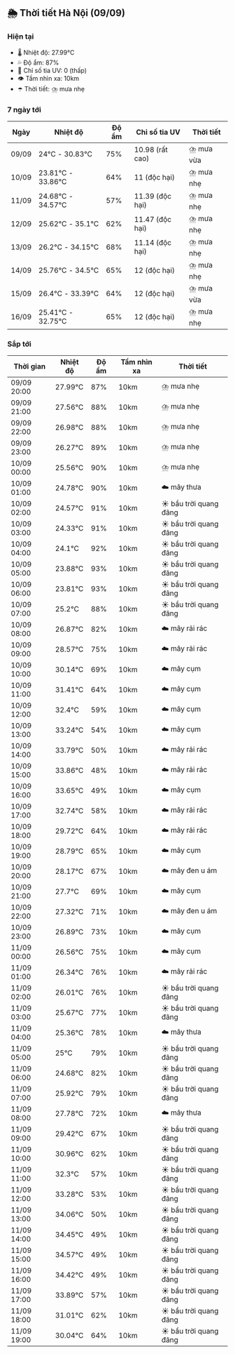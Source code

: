 ## 🌦️ Thời tiết Hà Nội (09/09)

### Hiện tại

- 🌡️ Nhiệt độ: 27.99℃
- 💦 Độ ẩm: 87%
- 🌟 Chỉ số tia UV: 0 (thấp)
- 👁️ Tầm nhìn xa: 10km
- ☂️ Thời tiết: ⛈️ mưa nhẹ

### 7 ngày tới

| Ngày | Nhiệt độ | Độ ẩm | Chỉ số tia UV | Thời tiết |
| --- | --- | --- | --- | --- |
| 09/09 | 24℃ - 30.83℃ | 75% | 10.98 (rất cao) | ⛈️ mưa vừa |
| 10/09 | 23.81℃ - 33.86℃ | 64% | 11 (độc hại) | ⛈️ mưa nhẹ |
| 11/09 | 24.68℃ - 34.57℃ | 57% | 11.39 (độc hại) | ⛈️ mưa nhẹ |
| 12/09 | 25.62℃ - 35.1℃ | 62% | 11.47 (độc hại) | ⛈️ mưa nhẹ |
| 13/09 | 26.2℃ - 34.15℃ | 68% | 11.14 (độc hại) | ⛈️ mưa nhẹ |
| 14/09 | 25.76℃ - 34.5℃ | 65% | 12 (độc hại) | ⛈️ mưa nhẹ |
| 15/09 | 26.4℃ - 33.39℃ | 64% | 12 (độc hại) | ⛈️ mưa vừa |
| 16/09 | 25.41℃ - 32.75℃ | 65% | 12 (độc hại) | ⛈️ mưa nhẹ |

### Sắp tới

| Thời gian | Nhiệt độ | Độ ẩm | Tầm nhìn xa | Thời tiết |
| --- | --- | --- | --- | --- |
| 09/09 20:00 | 27.99℃ | 87% | 10km | ⛈️ mưa nhẹ |
| 09/09 21:00 | 27.56℃ | 88% | 10km | ⛈️ mưa nhẹ |
| 09/09 22:00 | 26.98℃ | 88% | 10km | ⛈️ mưa nhẹ |
| 09/09 23:00 | 26.27℃ | 89% | 10km | ⛈️ mưa nhẹ |
| 10/09 00:00 | 25.56℃ | 90% | 10km | ⛈️ mưa nhẹ |
| 10/09 01:00 | 24.78℃ | 90% | 10km | ☁️ mây thưa |
| 10/09 02:00 | 24.57℃ | 91% | 10km | ☀️ bầu trời quang đãng |
| 10/09 03:00 | 24.33℃ | 91% | 10km | ☀️ bầu trời quang đãng |
| 10/09 04:00 | 24.1℃ | 92% | 10km | ☀️ bầu trời quang đãng |
| 10/09 05:00 | 23.88℃ | 93% | 10km | ☀️ bầu trời quang đãng |
| 10/09 06:00 | 23.81℃ | 93% | 10km | ☀️ bầu trời quang đãng |
| 10/09 07:00 | 25.2℃ | 88% | 10km | ☀️ bầu trời quang đãng |
| 10/09 08:00 | 26.87℃ | 82% | 10km | ☁️ mây rải rác |
| 10/09 09:00 | 28.57℃ | 75% | 10km | ☁️ mây rải rác |
| 10/09 10:00 | 30.14℃ | 69% | 10km | ☁️ mây cụm |
| 10/09 11:00 | 31.41℃ | 64% | 10km | ☁️ mây cụm |
| 10/09 12:00 | 32.4℃ | 59% | 10km | ☁️ mây cụm |
| 10/09 13:00 | 33.24℃ | 54% | 10km | ☁️ mây cụm |
| 10/09 14:00 | 33.79℃ | 50% | 10km | ☁️ mây rải rác |
| 10/09 15:00 | 33.86℃ | 48% | 10km | ☁️ mây rải rác |
| 10/09 16:00 | 33.65℃ | 49% | 10km | ☁️ mây cụm |
| 10/09 17:00 | 32.74℃ | 58% | 10km | ☁️ mây rải rác |
| 10/09 18:00 | 29.72℃ | 64% | 10km | ☁️ mây rải rác |
| 10/09 19:00 | 28.79℃ | 65% | 10km | ☁️ mây cụm |
| 10/09 20:00 | 28.17℃ | 67% | 10km | ☁️ mây đen u ám |
| 10/09 21:00 | 27.7℃ | 69% | 10km | ☁️ mây cụm |
| 10/09 22:00 | 27.32℃ | 71% | 10km | ☁️ mây đen u ám |
| 10/09 23:00 | 26.89℃ | 73% | 10km | ☁️ mây cụm |
| 11/09 00:00 | 26.56℃ | 75% | 10km | ☁️ mây cụm |
| 11/09 01:00 | 26.34℃ | 76% | 10km | ☁️ mây rải rác |
| 11/09 02:00 | 26.01℃ | 76% | 10km | ☀️ bầu trời quang đãng |
| 11/09 03:00 | 25.67℃ | 77% | 10km | ☀️ bầu trời quang đãng |
| 11/09 04:00 | 25.36℃ | 78% | 10km | ☁️ mây thưa |
| 11/09 05:00 | 25℃ | 79% | 10km | ☀️ bầu trời quang đãng |
| 11/09 06:00 | 24.68℃ | 82% | 10km | ☀️ bầu trời quang đãng |
| 11/09 07:00 | 25.92℃ | 79% | 10km | ☀️ bầu trời quang đãng |
| 11/09 08:00 | 27.78℃ | 72% | 10km | ☁️ mây thưa |
| 11/09 09:00 | 29.42℃ | 67% | 10km | ☀️ bầu trời quang đãng |
| 11/09 10:00 | 30.96℃ | 62% | 10km | ☀️ bầu trời quang đãng |
| 11/09 11:00 | 32.3℃ | 57% | 10km | ☀️ bầu trời quang đãng |
| 11/09 12:00 | 33.28℃ | 53% | 10km | ☀️ bầu trời quang đãng |
| 11/09 13:00 | 34.06℃ | 50% | 10km | ☀️ bầu trời quang đãng |
| 11/09 14:00 | 34.45℃ | 49% | 10km | ☀️ bầu trời quang đãng |
| 11/09 15:00 | 34.57℃ | 49% | 10km | ☀️ bầu trời quang đãng |
| 11/09 16:00 | 34.42℃ | 49% | 10km | ☀️ bầu trời quang đãng |
| 11/09 17:00 | 33.89℃ | 57% | 10km | ☀️ bầu trời quang đãng |
| 11/09 18:00 | 31.01℃ | 62% | 10km | ☀️ bầu trời quang đãng |
| 11/09 19:00 | 30.04℃ | 64% | 10km | ☀️ bầu trời quang đãng |
